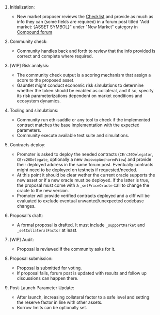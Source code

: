 1) Initialization: 
    - New market proposer reviews the [Checklist](Checklist.md) and provide as much as info they can (some fields are required) in a forum post titled "Add market: {ASSET SYMBOL}" under "New Market" category in [Compound forum](https://www.comp.xyz/c/markets/9)

2) Community check:
    - Community handles back and forth to review that the info provided is correct and complete where required.

3) [WIP] Risk analysis: 
    - The community check output is a scoring mechanism that assign a score to the proposed asset.
    - Gauntlet might conduct economic risk simulations to determine whether the token should be enabled as collateral, and if so, specify its risk parameterizations dependent on market conditions and ecosystem dynamics.

4) Tooling and simulations: 
    - Community run eth-saddle or any tool to check if the implemented contract matches the base implementation with the expected parameters.
    - Community execute available test suite and simulations.

5) Contracts deploy:
    - Promoter is asked to deploy the needed contracts (`CErc20Delegator`, `CErc20Delegate`, optionally a new `UniswapAnchoredView`) and provide their deployed address in the same forum post. Eventually contracts might need to be deployed on testnets if requested/needed.
    - At this point it should be clear wether the current oracle supports the new asset or if a new oracle must be deployed. If the latter is true, the proposal must come with a `_setPriceOracle` call to change the oracle to the new version.
    - Promoter will provide verified contracts deployed and a diff will be evaluated to exclude eventual unwanted/unexpected codebase changes.

6) Proposal's draft: 
    - A formal proposal is drafted. It must include `_supportMarket` and `_setCollateralFactor` at least.

7) [WIP] Audit: 
    - Proposal is reviewed if the community asks for it.

8) Proposal submission: 
    - Proposal is submitted for voting.
    - If proposal fails, forum post is updated with results and follow up discussions can happen there.

9) Post-Launch Parameter Update: 
    - After launch, increasing collateral factor to a safe level and setting the reserve factor in line with other assets. 
    - Borrow limits can be optionally set.
